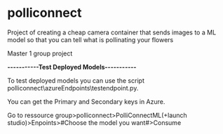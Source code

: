 # polliconnect

Project of creating a cheap camera container that sends images to a ML model so that you can tell what is pollinating your flowers

Master 1 group project

____________________________-----------Test Deployed Models-----------____________________________

To test deployed models you can use the script polliconnect\azureEndpoints\testendpoint.py.

You can get the Primary and Secondary keys in Azure.

Go to ressource group>polliconnect>PolliConnectML(+launch studio)>Enpoints>#Choose the model you want#>Consume
